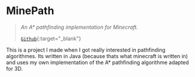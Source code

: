 # MinePath
> *An A\* pathfinding implementation for Minecraft.*
>
> [`Github`](https://github.com/KaiSomething/MinePath){:target="_blank"}

This is a project I made when I got really interested in 
pathfinding algorithmes. Its written in Java (because thats 
what minecraft is written in) and uses my own implementation 
of the A* pathfinding algorithme adapted for 3D.